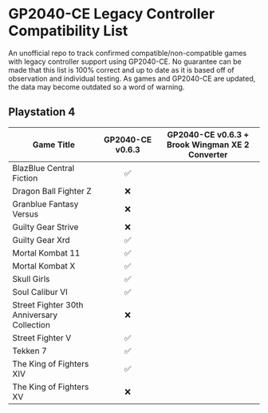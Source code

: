 # GP2040-CE Legacy Controller Compatibility List

An unofficial repo to track confirmed compatible/non-compatible games with legacy controller support using GP2040-CE. No guarantee can be made that this list is 100% correct and up to date as it is based off of observation and individual testing. As games and GP2040-CE are updated, the data may become outdated so a word of warning.

## Playstation 4

| Game Title                                 | GP2040-CE v0.6.3 | GP2040-CE v0.6.3 + Brook Wingman XE 2 Converter |
|--------------------------------------------|:----------------:|:-----------------------------------------------:|
| BlazBlue Central Fiction                   |         ✅        |                                                 |
| Dragon Ball Fighter Z                      |         ❌        |                                                 |
| Granblue Fantasy Versus                    |         ❌        |                                                 |
| Guilty Gear Strive                         |         ❌        |                                                 |
| Guilty Gear Xrd                            |         ✅        |                                                 |
| Mortal Kombat 11                           |         ✅        |                                                 |
| Mortal Kombat X                            |         ✅        |                                                 |
| Skull Girls                                |         ✅        |                                                 |
| Soul Calibur VI                            |         ✅        |                                                 |
| Street Fighter 30th Anniversary Collection |         ❌        |                                                 |
| Street Fighter V                           |         ✅        |                                                 |
| Tekken 7                                   |         ✅        |                                                 |
| The King of Fighters XIV                   |         ✅        |                                                 |
| The King of Fighters XV                    |         ❌        |                                                 |
